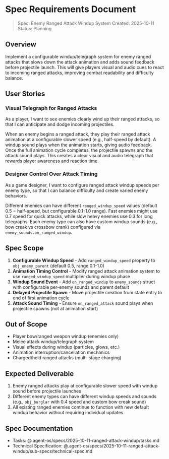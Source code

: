 # Spec Requirements Document

> Spec: Enemy Ranged Attack Windup System
> Created: 2025-10-11
> Status: Planning

## Overview

Implement a configurable windup/telegraph system for enemy ranged attacks that slows down the attack animation and adds sound feedback before projectile launch. This will give players visual and audio cues to react to incoming ranged attacks, improving combat readability and difficulty balance.

## User Stories

### Visual Telegraph for Ranged Attacks

As a player, I want to see enemies clearly wind up their ranged attacks, so that I can anticipate and dodge incoming projectiles.

When an enemy begins a ranged attack, they play their ranged attack animation at a configurable slower speed (e.g., half-speed by default). A windup sound plays when the animation starts, giving audio feedback. Once the full animation cycle completes, the projectile spawns and the attack sound plays. This creates a clear visual and audio telegraph that rewards player awareness and reaction time.

### Designer Control Over Attack Timing

As a game designer, I want to configure ranged attack windup speeds per enemy type, so that I can balance difficulty and create varied enemy behaviors.

Different enemies can have different `ranged_windup_speed` values (default 0.5 = half-speed, but configurable 0.1-1.0 range). Fast enemies might use 0.7 speed for quick attacks, while slow heavy enemies use 0.3 for long telegraphs. Each enemy type can also have custom windup sounds (e.g., bow creak vs crossbow crank) configured via `enemy_sounds.on_ranged_windup`.

## Spec Scope

1. **Configurable Windup Speed** - Add `ranged_windup_speed` property to `obj_enemy_parent` (default 0.5, range 0.1-1.0)
2. **Animation Timing Control** - Modify ranged attack animation system to use `ranged_windup_speed` multiplier during windup phase
3. **Windup Sound Event** - Add `on_ranged_windup` to `enemy_sounds` struct with configurable per-enemy sounds and parent default
4. **Delayed Projectile Spawn** - Move projectile creation from state entry to end of first animation cycle
5. **Attack Sound Timing** - Ensure `on_ranged_attack` sound plays when projectile spawns (not at animation start)

## Out of Scope

- Player bow/ranged weapon windup (enemies only)
- Melee attack windup/telegraph system
- Visual effects during windup (particles, glows, etc.)
- Animation interruption/cancellation mechanics
- Charged/held ranged attacks (multi-stage charging)

## Expected Deliverable

1. Enemy ranged attacks play at configurable slower speed with windup sound before projectile launches
2. Different enemy types can have different windup speeds and sounds (e.g., `obj_burglar` with 0.4 speed and custom bow creak sound)
3. All existing ranged enemies continue to function with new default windup behavior without requiring individual updates

## Spec Documentation

- Tasks: @.agent-os/specs/2025-10-11-ranged-attack-windup/tasks.md
- Technical Specification: @.agent-os/specs/2025-10-11-ranged-attack-windup/sub-specs/technical-spec.md
